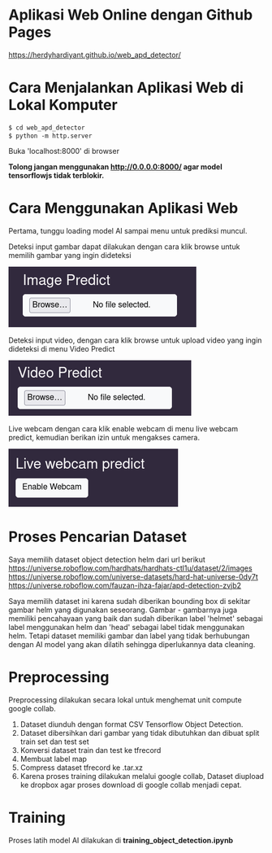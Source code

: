 # Aplikasi Web Online dengan Github Pages
https://herdyhardiyant.github.io/web_apd_detector/


# Cara Menjalankan Aplikasi Web di Lokal Komputer
```
$ cd web_apd_detector
$ python -m http.server
```
Buka 'localhost:8000' di browser

**Tolong jangan menggunakan http://0.0.0.0:8000/ agar model tensorflowjs tidak terblokir.**


# Cara Menggunakan Aplikasi Web
Pertama, tunggu loading model AI sampai menu untuk prediksi muncul. 

Deteksi input gambar dapat dilakukan dengan cara klik browse untuk memilih gambar yang ingin dideteksi


![alt text](public/image.png)

Deteksi input video, dengan cara klik browse untuk upload video yang ingin dideteksi di menu Video Predict

![alt text](public/image-1.png)

Live webcam dengan cara klik enable webcam di menu live webcam predict, kemudian berikan izin untuk mengakses camera. 

![alt text](public/image-2.png)

# Proses Pencarian Dataset
Saya memilih dataset object detection helm dari url berikut
https://universe.roboflow.com/hardhats/hardhats-ctl1u/dataset/2/images
https://universe.roboflow.com/universe-datasets/hard-hat-universe-0dy7t
https://universe.roboflow.com/fauzan-ihza-fajar/apd-detection-zvjb2

Saya memilih dataset ini karena sudah diberikan bounding box di sekitar gambar helm yang digunakan seseorang. Gambar - gambarnya juga memiliki pencahayaan yang baik dan sudah diberikan label 'helmet' sebagai label menggunakan helm dan 'head' sebagai label tidak menggunakan helm. Tetapi dataset memiliki gambar dan label yang tidak berhubungan dengan AI model yang akan dilatih sehingga diperlukannya data cleaning.

# Preprocessing
Preprocessing dilakukan secara lokal untuk menghemat unit compute google collab.

1. Dataset diunduh dengan format CSV Tensorflow Object Detection.
2. Dataset dibersihkan dari gambar yang tidak dibutuhkan dan dibuat split train set dan test set
3. Konversi dataset train dan test ke tfrecord
4. Membuat label map
5. Compress dataset tfrecord ke .tar.xz
6. Karena proses training dilakukan melalui google collab, Dataset diupload ke dropbox agar proses download di google collab menjadi cepat.

# Training
Proses latih model AI dilakukan di **training_object_detection.ipynb**
